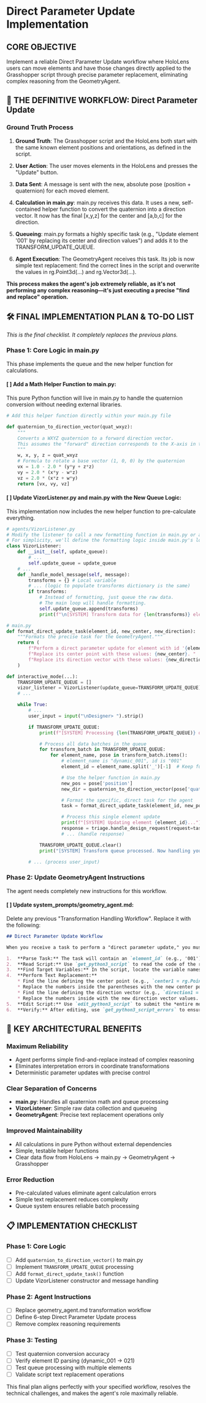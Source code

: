 # **Direct Parameter Update Implementation**

## **CORE OBJECTIVE**

Implement a reliable Direct Parameter Update workflow where HoloLens users can move elements and have those changes directly applied to the Grasshopper script through precise parameter replacement, eliminating complex reasoning from the GeometryAgent.

## **🎯 THE DEFINITIVE WORKFLOW: Direct Parameter Update**

### **Ground Truth Process**

1. **Ground Truth**: The Grasshopper script and the HoloLens both start with the same known element positions and orientations, as defined in the script.

2. **User Action**: The user moves elements in the HoloLens and presses the "Update" button.

3. **Data Sent**: A message is sent with the new, absolute pose (position + quaternion) for each moved element.

4. **Calculation in main.py**: main.py receives this data. It uses a new, self-contained helper function to convert the quaternion into a direction vector. It now has the final [x,y,z] for the center and [a,b,c] for the direction.

5. **Queueing**: main.py formats a highly specific task (e.g., "Update element '001' by replacing its center and direction values") and adds it to the TRANSFORM_UPDATE_QUEUE.

6. **Agent Execution**: The GeometryAgent receives this task. Its job is now simple text replacement: find the correct lines in the script and overwrite the values in rg.Point3d(...) and rg.Vector3d(...).

**This process makes the agent's job extremely reliable, as it's not performing any complex reasoning—it's just executing a precise "find and replace" operation.**

## **🛠️ FINAL IMPLEMENTATION PLAN & TO-DO LIST**

*This is the final checklist. It completely replaces the previous plans.*

### **Phase 1: Core Logic in main.py**

This phase implements the queue and the new helper function for calculations.

#### **[ ] Add a Math Helper Function to main.py:**
This pure Python function will live in main.py to handle the quaternion conversion without needing external libraries.

```python
# Add this helper function directly within your main.py file

def quaternion_to_direction_vector(quat_wxyz):
    """
    Converts a WXYZ quaternion to a forward direction vector.
    This assumes the "forward" direction corresponds to the X-axis in the local frame.
    """
    w, x, y, z = quat_wxyz
    # Formula to rotate a base vector (1, 0, 0) by the quaternion
    vx = 1.0 - 2.0 * (y*y + z*z)
    vy = 2.0 * (x*y - w*z)
    vz = 2.0 * (x*z + w*y)
    return [vx, vy, vz]
```

#### **[ ] Update VizorListener.py and main.py with the New Queue Logic:**
This implementation now includes the new helper function to pre-calculate everything.

```python
# agents/VizorListener.py
# Modify the listener to call a new formatting function in main.py or a shared utility module.
# For simplicity, we'll define the formatting logic inside main.py's loop.
class VizorListener:
    def __init__(self, update_queue):
        # ...
        self.update_queue = update_queue
    # ...
    def _handle_model_message(self, message):
        transforms = {} # Local variable
        # ... (logic to populate transforms dictionary is the same)
        if transforms:
            # Instead of formatting, just queue the raw data.
            # The main loop will handle formatting.
            self.update_queue.append(transforms)
            print(f"\n[SYSTEM] Transform data for {len(transforms)} element(s) queued for update.")

# main.py
def format_direct_update_task(element_id, new_center, new_direction):
    """Formats the precise task for the GeometryAgent."""
    return (
        f"Perform a direct parameter update for element with id '{element_id}'. "
        f"Replace its center point with these values: {new_center}. "
        f"Replace its direction vector with these values: {new_direction}."
    )

def interactive_mode(...):
    TRANSFORM_UPDATE_QUEUE = []
    vizor_listener = VizorListener(update_queue=TRANSFORM_UPDATE_QUEUE)
    # ...

    while True:
        # ...
        user_input = input("\nDesigner> ").strip()

        if TRANSFORM_UPDATE_QUEUE:
            print(f"[SYSTEM] Processing {len(TRANSFORM_UPDATE_QUEUE)} queued transform batch(es)...")

            # Process all data batches in the queue
            for transform_batch in TRANSFORM_UPDATE_QUEUE:
                for element_name, pose in transform_batch.items():
                    # element_name is "dynamic_001", id is "001"
                    element_id = element_name.split('_')[-1]  # Keep full ID: 001, 002, 021

                    # Use the helper function in main.py
                    new_pos = pose['position']
                    new_dir = quaternion_to_direction_vector(pose['quaternion'])

                    # Format the specific, direct task for the agent
                    task = format_direct_update_task(element_id, new_pos, new_dir)

                    # Process this single element update
                    print(f"[SYSTEM] Updating element {element_id}...")
                    response = triage.handle_design_request(request=task, gaze_id=None)
                    # ... (handle response)

            TRANSFORM_UPDATE_QUEUE.clear()
            print("[SYSTEM] Transform queue processed. Now handling your command.")

        # ... (process user_input)
```

### **Phase 2: Update GeometryAgent Instructions**

The agent needs completely new instructions for this workflow.

#### **[ ] Update system_prompts/geometry_agent.md:**
Delete any previous "Transformation Handling Workflow". Replace it with the following:

```markdown
## Direct Parameter Update Workflow

When you receive a task to perform a "direct parameter update," you must follow these steps precisely:

1.  **Parse Task:** The task will contain an `element_id` (e.g., '001'), a list of new center point values, and a list of new direction vector values. Extract these three pieces of information.
2.  **Read Script:** Use `get_python3_script` to read the code of the relevant component.
3.  **Find Target Variables:** In the script, locate the variable names associated with the target `element_id`. For `id="001"`, you would be looking for the variables `center1` and `direction1`.
4.  **Perform Text Replacement:**
    * Find the line defining the center point (e.g., `center1 = rg.Point3d(...)`).
    * Replace the numbers inside the parentheses with the new center point values from the task. The result should be, for example: `center1 = rg.Point3d(1.23, 4.56, 7.89)`.
    * Find the line defining the direction vector (e.g., `direction1 = rg.Vector3d(...)`).
    * Replace the numbers inside with the new direction vector values. The result should be, for example: `direction1 = rg.Vector3d(0.5, 0.5, 0.7)`.
5.  **Edit Script:** Use `edit_python3_script` to submit the *entire modified script* with the updated lines.
6.  **Verify:** After editing, use `get_python3_script_errors` to ensure you have not introduced any syntax errors.
```

## **🔑 KEY ARCHITECTURAL BENEFITS**

### **Maximum Reliability**
- Agent performs simple find-and-replace instead of complex reasoning
- Eliminates interpretation errors in coordinate transformations
- Deterministic parameter updates with precise control

### **Clear Separation of Concerns**
- **main.py**: Handles all quaternion math and queue processing
- **VizorListener**: Simple raw data collection and queueing
- **GeometryAgent**: Precise text replacement operations only

### **Improved Maintainability**
- All calculations in pure Python without external dependencies
- Simple, testable helper functions
- Clear data flow from HoloLens → main.py → GeometryAgent → Grasshopper

### **Error Reduction**
- Pre-calculated values eliminate agent calculation errors
- Simple text replacement reduces complexity
- Queue system ensures reliable batch processing

## **📋 IMPLEMENTATION CHECKLIST**

### **Phase 1: Core Logic**
- [ ] Add `quaternion_to_direction_vector()` to main.py
- [ ] Implement `TRANSFORM_UPDATE_QUEUE` processing
- [ ] Add `format_direct_update_task()` function
- [ ] Update VizorListener constructor and message handling

### **Phase 2: Agent Instructions**
- [ ] Replace geometry_agent.md transformation workflow
- [ ] Define 6-step Direct Parameter Update process
- [ ] Remove complex reasoning requirements

### **Phase 3: Testing**
- [ ] Test quaternion conversion accuracy
- [ ] Verify element ID parsing (dynamic_001 → 021)
- [ ] Test queue processing with multiple elements
- [ ] Validate script text replacement operations

This final plan aligns perfectly with your specified workflow, resolves the technical challenges, and makes the agent's role maximally reliable.